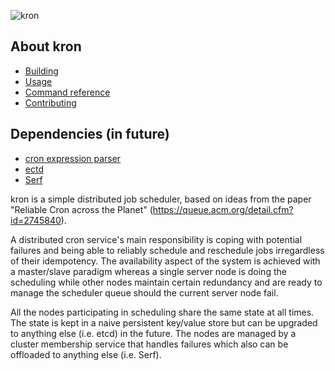 ![kron](https://github.com/a-palchikov/kron)

## About kron

- [Building](https://github.com/a-palchikov/kron/wiki/Building)
- [Usage](https://github.com/a-palchikov/kron/wiki/Usage)
- [Command reference](https://github.com/a-palchikov/kron/wiki/CommandLine)
- [Contributing](https://github.com/a-palchikov/kron/wiki/Contributing)

## Dependencies (in future)

- [cron expression parser](github.com/gorhill/cronexpr)
- [ectd](github.com/coreos/etcd)
- [Serf](github.com/hashicorp/serf)

kron is a simple distributed job scheduler, based on ideas from the paper "Reliable Cron across the Planet" (https://queue.acm.org/detail.cfm?id=2745840).

A distributed cron service's main responsibility is coping with potential failures and being able to reliably schedule and reschedule jobs irregardless of their idempotency.
The availability aspect of the system is achieved with a master/slave paradigm whereas a single server node is doing the scheduling while other nodes maintain certain redundancy and are ready to manage the scheduler queue should the current server node fail.

All the nodes participating in scheduling share the same state at all times. The state is kept in a naive persistent key/value store but can be upgraded to anything else (i.e. etcd) in the future.
The nodes are managed by a cluster membership service that handles failures which also can be offloaded to anything else (i.e. Serf).

